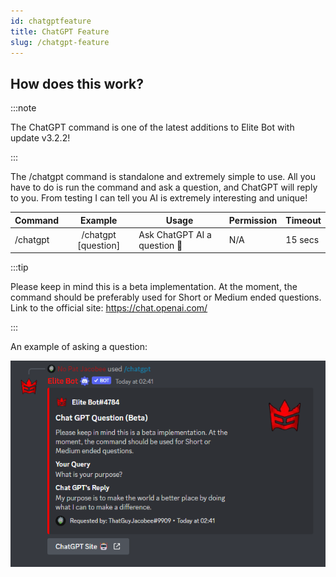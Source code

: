 ```yaml
---
id: chatgptfeature
title: ChatGPT Feature
slug: /chatgpt-feature
---
```


## How does this work?

:::note

The ChatGPT command is one of the latest additions to Elite Bot with update v3.2.2!

:::

The /chatgpt command is standalone and extremely simple to use. All you have to do is run the command and ask a question, and ChatGPT will reply to you. From testing I can tell you AI is extremely interesting and unique! 

| Command        |    Example    |  Usage  |  Permission  |  Timeout  |
| -------------  | :-----------: | -----  |  ----------  |  -------  |
| /chatgpt        | /chatgpt [question] | Ask ChatGPT AI a question 👀 | N/A | 15 secs |

:::tip

Please keep in mind this is a beta implementation. At the moment, the command should be preferably used for Short or Medium ended questions. Link to the official site: https://chat.openai.com/

:::

An example of asking a question:

![img](../static/img/chatgpt-feature.png)